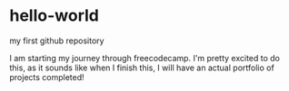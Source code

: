 # hello-world
my first github repository

I am starting my journey through freecodecamp. I'm pretty excited to do this, as it sounds like when I finish this, I will have an actual portfolio of projects completed!
